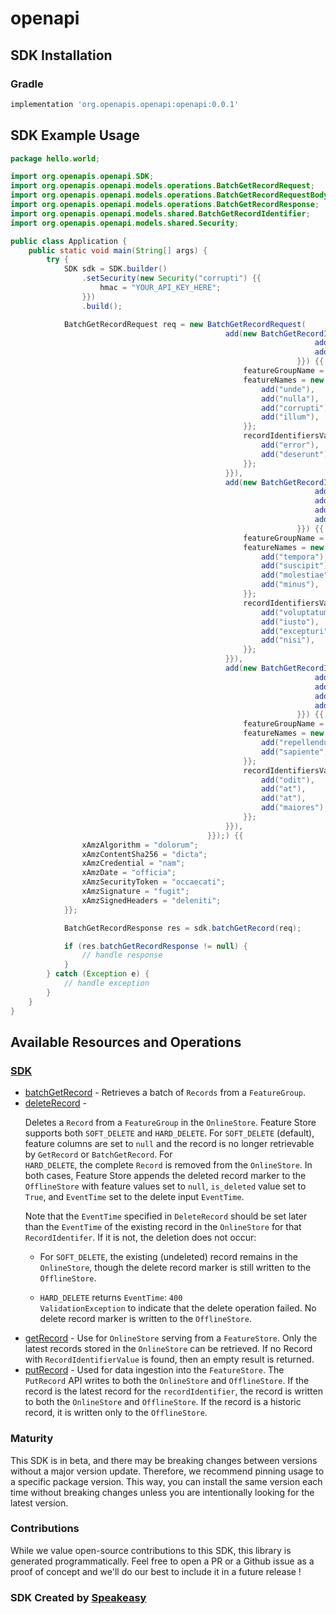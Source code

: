 # openapi

<!-- Start SDK Installation -->
## SDK Installation

### Gradle

```groovy
implementation 'org.openapis.openapi:openapi:0.0.1'
```
<!-- End SDK Installation -->

## SDK Example Usage
<!-- Start SDK Example Usage -->
```java
package hello.world;

import org.openapis.openapi.SDK;
import org.openapis.openapi.models.operations.BatchGetRecordRequest;
import org.openapis.openapi.models.operations.BatchGetRecordRequestBody;
import org.openapis.openapi.models.operations.BatchGetRecordResponse;
import org.openapis.openapi.models.shared.BatchGetRecordIdentifier;
import org.openapis.openapi.models.shared.Security;

public class Application {
    public static void main(String[] args) {
        try {
            SDK sdk = SDK.builder()
                .setSecurity(new Security("corrupti") {{
                    hmac = "YOUR_API_KEY_HERE";
                }})
                .build();

            BatchGetRecordRequest req = new BatchGetRecordRequest(                new BatchGetRecordRequestBody(                new org.openapis.openapi.models.shared.BatchGetRecordIdentifier[]{{
                                                add(new BatchGetRecordIdentifier("suscipit",                 new String[]{{
                                                                    add("magnam"),
                                                                    add("debitis"),
                                                                }}) {{
                                                    featureGroupName = "distinctio";
                                                    featureNames = new String[]{{
                                                        add("unde"),
                                                        add("nulla"),
                                                        add("corrupti"),
                                                        add("illum"),
                                                    }};
                                                    recordIdentifiersValueAsString = new String[]{{
                                                        add("error"),
                                                        add("deserunt"),
                                                    }};
                                                }}),
                                                add(new BatchGetRecordIdentifier("recusandae",                 new String[]{{
                                                                    add("ab"),
                                                                    add("quis"),
                                                                    add("veritatis"),
                                                                    add("deserunt"),
                                                                }}) {{
                                                    featureGroupName = "ipsa";
                                                    featureNames = new String[]{{
                                                        add("tempora"),
                                                        add("suscipit"),
                                                        add("molestiae"),
                                                        add("minus"),
                                                    }};
                                                    recordIdentifiersValueAsString = new String[]{{
                                                        add("voluptatum"),
                                                        add("iusto"),
                                                        add("excepturi"),
                                                        add("nisi"),
                                                    }};
                                                }}),
                                                add(new BatchGetRecordIdentifier("molestiae",                 new String[]{{
                                                                    add("quod"),
                                                                    add("esse"),
                                                                    add("totam"),
                                                                    add("porro"),
                                                                }}) {{
                                                    featureGroupName = "perferendis";
                                                    featureNames = new String[]{{
                                                        add("repellendus"),
                                                        add("sapiente"),
                                                    }};
                                                    recordIdentifiersValueAsString = new String[]{{
                                                        add("odit"),
                                                        add("at"),
                                                        add("at"),
                                                        add("maiores"),
                                                    }};
                                                }}),
                                            }});) {{
                xAmzAlgorithm = "dolorum";
                xAmzContentSha256 = "dicta";
                xAmzCredential = "nam";
                xAmzDate = "officia";
                xAmzSecurityToken = "occaecati";
                xAmzSignature = "fugit";
                xAmzSignedHeaders = "deleniti";
            }};            

            BatchGetRecordResponse res = sdk.batchGetRecord(req);

            if (res.batchGetRecordResponse != null) {
                // handle response
            }
        } catch (Exception e) {
            // handle exception
        }
    }
}
```
<!-- End SDK Example Usage -->

<!-- Start SDK Available Operations -->
## Available Resources and Operations

### [SDK](docs/sdk/README.md)

* [batchGetRecord](docs/sdk/README.md#batchgetrecord) - Retrieves a batch of <code>Records</code> from a <code>FeatureGroup</code>.
* [deleteRecord](docs/sdk/README.md#deleterecord) - <p>Deletes a <code>Record</code> from a <code>FeatureGroup</code> in the <code>OnlineStore</code>. Feature Store supports both <code>SOFT_DELETE</code> and <code>HARD_DELETE</code>. For <code>SOFT_DELETE</code> (default), feature columns are set to <code>null</code> and the record is no longer retrievable by <code>GetRecord</code> or <code>BatchGetRecord</code>. For<code> HARD_DELETE</code>, the complete <code>Record</code> is removed from the <code>OnlineStore</code>. In both cases, Feature Store appends the deleted record marker to the <code>OfflineStore</code> with feature values set to <code>null</code>, <code>is_deleted</code> value set to <code>True</code>, and <code>EventTime</code> set to the delete input <code>EventTime</code>.</p> <p>Note that the <code>EventTime</code> specified in <code>DeleteRecord</code> should be set later than the <code>EventTime</code> of the existing record in the <code>OnlineStore</code> for that <code>RecordIdentifer</code>. If it is not, the deletion does not occur:</p> <ul> <li> <p>For <code>SOFT_DELETE</code>, the existing (undeleted) record remains in the <code>OnlineStore</code>, though the delete record marker is still written to the <code>OfflineStore</code>.</p> </li> <li> <p> <code>HARD_DELETE</code> returns <code>EventTime</code>: <code>400 ValidationException</code> to indicate that the delete operation failed. No delete record marker is written to the <code>OfflineStore</code>.</p> </li> </ul>
* [getRecord](docs/sdk/README.md#getrecord) - Use for <code>OnlineStore</code> serving from a <code>FeatureStore</code>. Only the latest records stored in the <code>OnlineStore</code> can be retrieved. If no Record with <code>RecordIdentifierValue</code> is found, then an empty result is returned. 
* [putRecord](docs/sdk/README.md#putrecord) - Used for data ingestion into the <code>FeatureStore</code>. The <code>PutRecord</code> API writes to both the <code>OnlineStore</code> and <code>OfflineStore</code>. If the record is the latest record for the <code>recordIdentifier</code>, the record is written to both the <code>OnlineStore</code> and <code>OfflineStore</code>. If the record is a historic record, it is written only to the <code>OfflineStore</code>.
<!-- End SDK Available Operations -->

### Maturity

This SDK is in beta, and there may be breaking changes between versions without a major version update. Therefore, we recommend pinning usage 
to a specific package version. This way, you can install the same version each time without breaking changes unless you are intentionally 
looking for the latest version.

### Contributions

While we value open-source contributions to this SDK, this library is generated programmatically. 
Feel free to open a PR or a Github issue as a proof of concept and we'll do our best to include it in a future release !

### SDK Created by [Speakeasy](https://docs.speakeasyapi.dev/docs/using-speakeasy/client-sdks)

